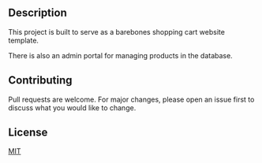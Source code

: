 ## Description
This project is built to serve as a barebones shopping cart website template.

There is also an admin portal for managing products in the database.

## Contributing
Pull requests are welcome. For major changes, please open an issue first to discuss what you would like to change.

## License
[MIT](https://choosealicense.com/licenses/mit/)